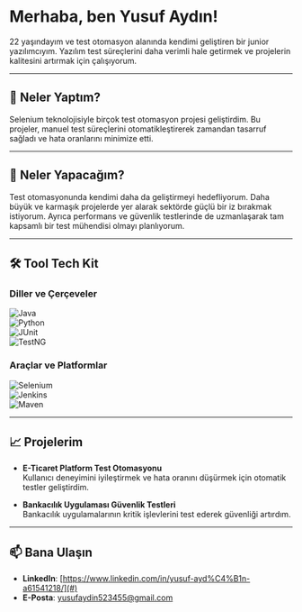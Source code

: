 # Merhaba, ben Yusuf Aydın!  

22 yaşındayım ve test otomasyon alanında kendimi geliştiren bir junior yazılımcıyım. Yazılım test süreçlerini daha verimli hale getirmek ve projelerin kalitesini artırmak için çalışıyorum.  

---

## 🚀 Neler Yaptım?  

Selenium teknolojisiyle birçok test otomasyon projesi geliştirdim. Bu projeler, manuel test süreçlerini otomatikleştirerek zamandan tasarruf sağladı ve hata oranlarını minimize etti.  

---

## 🌱 Neler Yapacağım?  

Test otomasyonunda kendimi daha da geliştirmeyi hedefliyorum. Daha büyük ve karmaşık projelerde yer alarak sektörde güçlü bir iz bırakmak istiyorum. Ayrıca performans ve güvenlik testlerinde de uzmanlaşarak tam kapsamlı bir test mühendisi olmayı planlıyorum.  

---

## 🛠️ Tool Tech Kit  

### Diller ve Çerçeveler  
![Java](https://img.shields.io/badge/Java-ED8B00?style=for-the-badge&logo=java&logoColor=white)  
![Python](https://img.shields.io/badge/Python-3776AB?style=for-the-badge&logo=python&logoColor=white)  
![JUnit](https://img.shields.io/badge/JUnit-25A162?style=for-the-badge&logo=junit5&logoColor=white)  
![TestNG](https://img.shields.io/badge/TestNG-E34F26?style=for-the-badge&logo=apache&logoColor=white)  

### Araçlar ve Platformlar  
![Selenium](https://img.shields.io/badge/Selenium-43B02A?style=for-the-badge&logo=selenium&logoColor=white)  
![Jenkins](https://img.shields.io/badge/Jenkins-D24939?style=for-the-badge&logo=jenkins&logoColor=white)  
![Maven](https://img.shields.io/badge/Maven-C71A36?style=for-the-badge&logo=apache-maven&logoColor=white)  

---

## 📈 Projelerim  

- **E-Ticaret Platform Test Otomasyonu**  
  Kullanıcı deneyimini iyileştirmek ve hata oranını düşürmek için otomatik testler geliştirdim.  

- **Bankacılık Uygulaması Güvenlik Testleri**  
  Bankacılık uygulamalarının kritik işlevlerini test ederek güvenliği artırdım.  

---

## 📫 Bana Ulaşın  

- **LinkedIn**: [https://www.linkedin.com/in/yusuf-ayd%C4%B1n-a61541218/](#)  
- **E-Posta**: [yusufaydin523455@gmail.com](#)  

